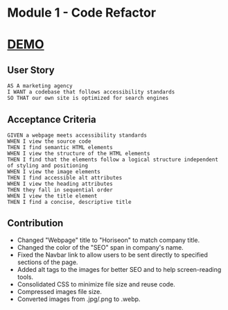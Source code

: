 # Module 1 - Code Refactor

# [DEMO](https://somdobomk.github.io/Module1-Challenge/)

## User Story

```
AS A marketing agency
I WANT a codebase that follows accessibility standards
SO THAT our own site is optimized for search engines
```

## Acceptance Criteria

```
GIVEN a webpage meets accessibility standards
WHEN I view the source code
THEN I find semantic HTML elements
WHEN I view the structure of the HTML elements
THEN I find that the elements follow a logical structure independent of styling and positioning
WHEN I view the image elements
THEN I find accessible alt attributes
WHEN I view the heading attributes
THEN they fall in sequential order
WHEN I view the title element
THEN I find a concise, descriptive title
```

## Contribution

- Changed "Webpage" title to "Horiseon" to match company title.
- Changed the color of the "SEO" span in company's name.
- Fixed the Navbar link to allow users to be sent directly to specified sections of the page.
- Added alt tags to the images for better SEO and to help screen-reading tools.
- Consolidated CSS to minimize file size and reuse code.
- Compressed images file size.
- Converted images from .jpg/.png to .webp.

